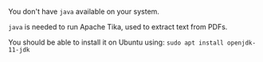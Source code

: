 You don't have `java` available on your system.

`java` is needed to run Apache Tika, used to extract text from PDFs.

You should be able to install it on Ubuntu using:
`sudo apt install openjdk-11-jdk`

